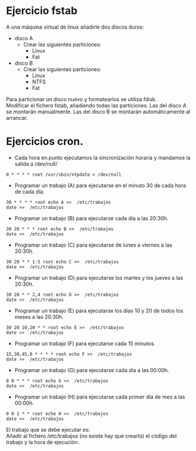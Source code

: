 # Ejercicio fstab  
A una máquina virtual de linux añadirle dos discos duros:
- disco A
  - Crear las siguientes particiones:
    - Linux
    - Fat
- disco B
  - Crear las siguientes particiones:
    - Linux
    - NTFS
    - Fat
    	
Para particionar un disco nuevo y formatearlos se utiliza fdisk.  
Modificar el fichero fstab, añadiendo todas las particiones. Las del disco A se montarán manualmente. Las del disco B se montarán automáticamente al arrancar.  


# Ejercicios cron.  
- Cada hora en punto ejecutamos la sincronización horaria y mandamos la salida a /dev/null/  
~~~  
0 * * * * root /usr/sbin/ntpdate > /dev/null  
~~~  
- Programar un trabajo (A) para ejecutarse en el minuto 30 de cada hora de cada día.  
~~~  
30 * * * * root echo A >>  /etc/trabajos 
date >>  /etc/trabajos  
~~~  
- Programar un trabajo (B) para ejecutarse cada día a las 20:30h.  
~~~  
30 20 * * * root echo B >>  /etc/trabajos  
date >>  /etc/trabajos   
~~~ 
- Programar un trabajo (C) para ejecutarse de lunes a viernes a las 20:30h.  
~~~  
30 20 * * 1-5 root echo C >>  /etc/trabajos  
date >>  /etc/trabajos  
~~~ 
- Programar un trabajo (D) para ejecutarse los martes y los jueves a las 20:30h.  
~~~  
30 20 * * 2,4 root echo D >>  /etc/trabajos  
date >>  /etc/trabajos  
~~~ 
- Programar un trabajo (E) para ejecutarse los días 10 y 20 de todos los meses a las 20:30h.  
~~~  
30 20 10,20 * * root echo E >>  /etc/trabajos  
date >>  /etc/trabajos  
~~~ 
- Programar un trabajo (F) para ejecutarse cada 15 minutos.  
~~~  
15,30,45,0 * * * * root echo F >>  /etc/trabajos  
date >>  /etc/trabajos  
~~~ 
- Programar un trabajo (G) para ejecutarse cada día a las 00:00h.  
~~~  
0 0 * * * root echo G >>  /etc/trabajos  
date >>  /etc/trabajos  
~~~ 
- Programar un trabajo (H) para ejecutarse cada primer día de mes a las 00:00h.  
~~~  
0 0 1 * * root echo H >>  /etc/trabajos  
date >>  /etc/trabajos  
~~~ 

El trabajo que se debe ejecutar es:  
Añadir al fichero /etc/trabajos (no existe hay que crearlo) el código del trabajo y la hora de ejecución.  


